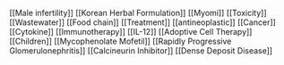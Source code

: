 [[Male infertility]]
[[Korean Herbal Formulation]]
[[Myomi]]
[[Toxicity]]
[[Wastewater]]
[[Food chain]]
[[Treatment]]
[[antineoplastic]]
[[Cancer]]
[[Cytokine]]
[[Immunotherapy]]
[[IL-12]]
[[Adoptive Cell Therapy]]
[[Children]]
[[Mycophenolate Mofetil]]
[[Rapidly Progressive Glomerulonephritis]]
[[Calcineurin Inhibitor]]
[[Dense Deposit Disease]]

